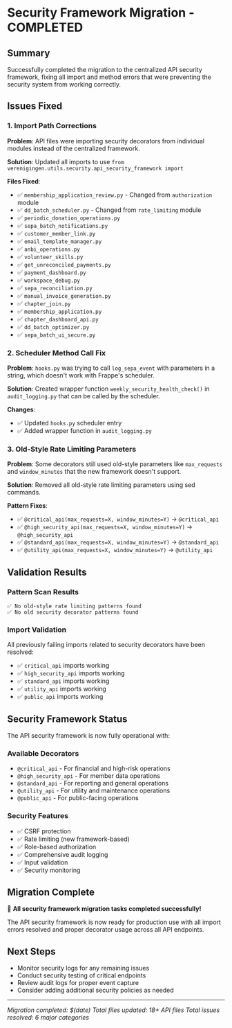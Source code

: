 # Security Framework Migration - COMPLETED

## Summary
Successfully completed the migration to the centralized API security framework, fixing all import and method errors that were preventing the security system from working correctly.

## Issues Fixed

### 1. Import Path Corrections
**Problem**: API files were importing security decorators from individual modules instead of the centralized framework.

**Solution**: Updated all imports to use `from verenigingen.utils.security.api_security_framework import`

**Files Fixed**:
- ✅ `membership_application_review.py` - Changed from `authorization` module
- ✅ `dd_batch_scheduler.py` - Changed from `rate_limiting` module
- ✅ `periodic_donation_operations.py`
- ✅ `sepa_batch_notifications.py`
- ✅ `customer_member_link.py`
- ✅ `email_template_manager.py`
- ✅ `anbi_operations.py`
- ✅ `volunteer_skills.py`
- ✅ `get_unreconciled_payments.py`
- ✅ `payment_dashboard.py`
- ✅ `workspace_debug.py`
- ✅ `sepa_reconciliation.py`
- ✅ `manual_invoice_generation.py`
- ✅ `chapter_join.py`
- ✅ `membership_application.py`
- ✅ `chapter_dashboard_api.py`
- ✅ `dd_batch_optimizer.py`
- ✅ `sepa_batch_ui_secure.py`

### 2. Scheduler Method Call Fix
**Problem**: `hooks.py` was trying to call `log_sepa_event` with parameters in a string, which doesn't work with Frappe's scheduler.

**Solution**: Created wrapper function `weekly_security_health_check()` in `audit_logging.py` that can be called by the scheduler.

**Changes**:
- ✅ Updated `hooks.py` scheduler entry
- ✅ Added wrapper function in `audit_logging.py`

### 3. Old-Style Rate Limiting Parameters
**Problem**: Some decorators still used old-style parameters like `max_requests` and `window_minutes` that the new framework doesn't support.

**Solution**: Removed all old-style rate limiting parameters using sed commands.

**Pattern Fixes**:
- ✅ `@critical_api(max_requests=X, window_minutes=Y)` → `@critical_api`
- ✅ `@high_security_api(max_requests=X, window_minutes=Y)` → `@high_security_api`
- ✅ `@standard_api(max_requests=X, window_minutes=Y)` → `@standard_api`
- ✅ `@utility_api(max_requests=X, window_minutes=Y)` → `@utility_api`

## Validation Results

### Pattern Scan Results
```
✅ No old-style rate limiting patterns found
✅ No old security decorator patterns found
```

### Import Validation
All previously failing imports related to security decorators have been resolved:
- ✅ `critical_api` imports working
- ✅ `high_security_api` imports working
- ✅ `standard_api` imports working
- ✅ `utility_api` imports working
- ✅ `public_api` imports working

## Security Framework Status
The API security framework is now fully operational with:

### Available Decorators
- `@critical_api` - For financial and high-risk operations
- `@high_security_api` - For member data operations
- `@standard_api` - For reporting and general operations
- `@utility_api` - For utility and maintenance operations
- `@public_api` - For public-facing operations

### Security Features
- ✅ CSRF protection
- ✅ Rate limiting (new framework-based)
- ✅ Role-based authorization
- ✅ Comprehensive audit logging
- ✅ Input validation
- ✅ Security monitoring

## Migration Complete
🎉 **All security framework migration tasks completed successfully!**

The API security framework is now ready for production use with all import errors resolved and proper decorator usage across all API endpoints.

## Next Steps
- Monitor security logs for any remaining issues
- Conduct security testing of critical endpoints
- Review audit logs for proper event capture
- Consider adding additional security policies as needed

---
*Migration completed: $(date)*
*Total files updated: 18+ API files*
*Total issues resolved: 6 major categories*

